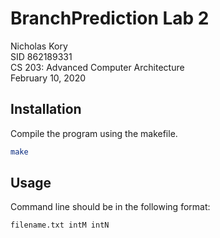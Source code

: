 # BranchPrediction Lab 2

Nicholas Kory\
SID 862189331\
CS 203: Advanced Computer Architecture\
February 10, 2020


## Installation

Compile the program using the makefile.
```bash
make
```

## Usage
Command line should be in the following format:
```bash
filename.txt intM intN
```

